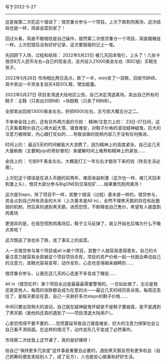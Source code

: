 写于2022-5-27

----

这是我第二次犯这个错误了：借贷重仓参与一个项目。上次下跌割肉离场，这次结局也是一样，简直韭菜到家了！

回过头看，简直不敢相信是自己操作，居然第二次借贷重仓一个项目，简直跟赌徒一样。上次犯错后没有好好记录，这次要狠狠的记上一笔。


先回顾下入场，过程和结局：
2022年5月23日
被几天回本吸引，上头了！几张卡借贷8万人民币左右+自己的现金流，总共投入21000美金左右（BSC链）买鞋生孩子。

2022年5月26日
市场相比两日高点，跌了一半，mint卖了一双鞋，回收15BNB，其中卖出一半资金复投买4双SOL鞋，增加能量。

2022年5月27日
项目发清退大陆地区公告，自己决定清退离场，卖出自己所有的鞋子：主鞋（只卖出20BNB）+快跑鞋（只卖了6BNB）。

全部卖出回收13000美金左右，折损8500左右，总亏损大概五分之二。


不单单金钱上的，还有另外两方面的亏损：
精神/注意力上的：
23日-27日间，这几天看着鞋价自己心境大起大落，寝食难安，对鞋子价格的波动疑神疑鬼，巨大的注意力被绑架，内心跟打仗似的……导致该做的视频内容几乎没有任何推进。

时间上的：
最近5天的时间被我大大浪费了，因为精神上的高度紧张，自己这几天大量刷剧（主要刷jojo的奇妙冒险）来缓解时间上难熬和精神上的紧张……

金钱上的：
亏损9千美金左右，大概是打工一年左右才能存下来的钱（除去生活必需）。


上次犯这个错误是在进入币圈的前两年，被高收益刺激（这次也一样，被几天回本刺激上头），借贷大部分参与BigONE的交易挖矿……结果重伤割肉离场！

这次是Stepn，除了项目不一样，其整个错误（过程）基本是一样的，借贷参与，资金占到自己所有资金的大半（上次基本是All in），全然不理黑天鹅的存在和反脆弱的机制，然后真的遇到黑天鹅，进而恐慌，不断降低自己售价，希望有人接盘割肉离场

更诡异的是，在我恐慌割肉离场后，鞋子立马反弹了，我又开始在后悔为什么不晚点卖呢？

这次既追了涨也杀了跌，成了事实上的韭菜。

人一旦借贷参与某个项目或all in某个项目，其整个人就容易患得患失，自己的大量注意力就容易全部被这个项目项目杀死，项目的资产价格一起一伏就会牵动自己的注意力，其眼光容易变窄，动作变形，心态也变得越来越畸形……

借贷重仓参与，让我在这几天的心态差不多变成了赌徒……

All in（借贷杠杆）某个项目永远是最最最需要警惕的，一旦如此做了，无论是我还是其他人，每周的涨跌都会成为在意的点——最近几天的经历告诉我，每周还高估了，是每天都会在意，自己一天刷好多次stepn的鞋子价格……

中间只要出现稍大的波动，自己就在疑神疑鬼怀疑是不是鞋子要崩盘，是不是遇到了黑天鹅（我他妈还真的遇到了——项目清退大陆用户）。

心里恐慌得不要不要的……恐慌蔓延导致自己寝食难安，巨大的注意力绑架也会让自己看不清局面。在这样的情况下，动作变形几乎变成了必然事件。

市场第二次给我上这节课了，真的是好痛呀！ 

给自己“保持更多冗余度”这件事是重要且必要的，遇到黑天鹅反而有更多机会（自己把筹码便宜卖给别人了，成了反方），人也能安心做事和好好生活。





